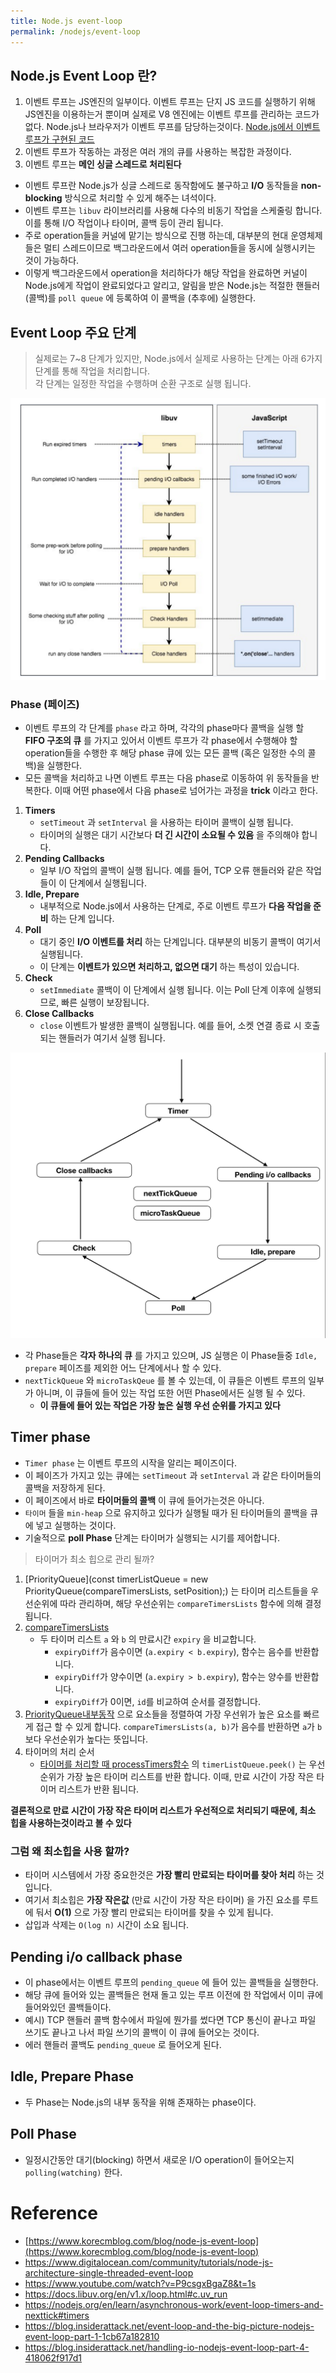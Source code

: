 ```yaml
---
title: Node.js event-loop
permalink: /nodejs/event-loop
---
```


## Node.js Event Loop 란?

1. 이벤트 루프는 JS엔진의 일부이다. 이벤트 루프는 단지 JS 코드를 실행하기 위해 JS엔진을 이용하는거 뿐이며 실제로 V8 엔진에는 이벤트 루프를 관리하는 코드가 없다. Node.js나 브라우저가 이벤트 루프를 담당하는것이다. [Node.js에서 이벤트 루프가 구현된 코드](https://github.com/nodejs/node/blob/c61870c376e2f5b0dbaa939972c46745e21cdbdd/deps/uv/src/unix/core.c#L369) 
2. 이벤트 루프가 작동하는 과정은 여러 개의 큐를 사용하는 복잡한 과정이다.
3. 이벤트 루프는 **메인 싱글 스레드로 처리된다** 
- 이벤트 루프란 Node.js가 싱글 스레드로 동작함에도 불구하고 **I/O** 동작들을 **non-blocking** 방식으로 처리할 수 있게 해주는 녀석이다.
- 이벤트 루프는 `libuv` 라이브러리를 사용해 다수의 비동기 작업을 스케줄링 합니다. 이를 통해 I/O 작업이나 타이머, 콜백 등이 관리 됩니다.
- 주로 operation들을 커널에 맡기는 방식으로 진행 하는데, 대부분의 현대 운영체제들은 멀티 스레드이므로 백그라운드에서 여러 operation들을 동시에 실행시키는 것이 가능하다.
- 이렇게 백그라운드에서 operation을 처리하다가 해당 작업을 완료하면 커널이 Node.js에게 작업이 완료되었다고 알리고, 알림을 받은 Node.js는 적절한 핸들러(콜백)를 `poll queue` 에 등록하여 이 콜백을 (추후에) 실행한다.

## Event Loop 주요 단계

> 실제로는 7~8 단계가 있지만, Node.js에서 실제로 사용하는 단계는 아래 6가지 단계를 통해 작업을 처리합니다. <br>
> 각 단계는 일정한 작업을 수행하며 순환 구조로 실행 됩니다.

![](/assets/image09.png)

### Phase (페이즈)

- 이벤트 루프의 각 단계를 `phase` 라고 하며, 각각의 phase마다 콜백을 실행 할 **FIFO 구조의 큐** 를 가지고 있어서 이벤트 루프가 각 phase에서 수행해야 할 operation들을 수행한 후 해당 phase 큐에 있는 모든 콜백 (혹은 일정한 수의 콜백)을 실행한다.
- 모든 콜백을 처리하고 나면 이벤트 루프는 다음 phase로 이동하여 위 동작들을 반복한다. 이때 어떤 phase에서 다음 phase로 넘어가는 과정을 **trick** 이라고 한다.
 
1. **Timers**
	- `setTimeout` 과 `setInterval` 을 사용하는 타이머 콜백이 실행 됩니다.
	- 타이머의 실행은 대기 시간보다 **더 긴 시간이 소요될 수 있음** 을 주의해야 합니다.
2. **Pending Callbacks** 
	- 일부 I/O 작업의 콜백이 실행 됩니다. 예를 들어, TCP 오류 핸들러와 같은 작업들이 이 단계에서 실행됩니다.
3. **Idle, Prepare**
	- 내부적으로 Node.js에서 사용하는 단계로, 주로 이벤트 루프가 **다음 작업을 준비** 하는 단계 입니다.
4. **Poll** 
	- 대기 중인 **I/O 이벤트를 처리** 하는 단계입니다. 대부분의 비동기 콜백이 여기서 실행됩니다.
	- 이 단계는 **이벤트가 있으면 처리하고, 없으면 대기** 하는 특성이 있습니다.
5. **Check**
	- `setImmediate` 콜백이 이 단계에서 실행 됩니다. 이는 Poll 단계 이후에 실행되므로, 빠른 실행이 보장됩니다.
6. **Close Callbacks** 
	- `close` 이벤트가 발생한 콜백이 실행됩니다. 예를 들어, 소켓 연결 종료 시 호출되는 핸들러가 여기서 실행 됩니다.


![](/assets/image10.png)

- 각 Phase들은 **각자 하나의 큐** 를 가지고 있으며, JS 실행은 이 Phase들중 `Idle, prepare` 페이즈를 제외한 어느 단계에서나 할 수 있다.
- `nextTickQueue` 와 `microTaskQeue` 를 볼 수 있는데, 이 큐들은 이벤트 루프의 일부가 아니며, 이 큐들에 들어 있는 작업 또한 어떤 Phase에서든 실행 될 수 있다.
	- **이 큐들에 들어 있는 작업은 가장 높은 실행 우선 순위를 가지고 있다** 

## Timer phase

- `Timer phase` 는 이벤트 루프의 시작을 알리는 페이즈이다.
- 이 페이즈가 가지고 있는 큐에는 `setTimeout` 과 `setInterval` 과 같은 타이머들의 콜백을 저장하게 된다.
- 이 페이즈에서 바로 **타이머들의 콜백** 이 큐에 들어가는것은 아니다.
- `타이머` 들을 `min-heap` 으로 유지하고 있다가 실행될 때가 된 타이머들의 콜백을 큐에 넣고 실행하는 것이다.
- 기술적으로 **poll Phase** 단계는 타이머가 실행되는 시기를 제어합니다.

> 타이머가 최소 힙으로 관리 될까?

1. [PriorityQueue](const timerListQueue = new PriorityQueue(compareTimersLists, setPosition);) 는 타이머 리스트들을 우선순위에 따라 관리하며, 해당 우선순위는 `compareTimersLists` 함수에 의해 결정 됩니다.
2. [compareTimersLists](https://github.com/nodejs/node/blob/6af5c4e2b4034a7721ebaffd939f14923f382ede/lib/internal/timers.js#L442) 
	- 두 타이머 리스트 `a` 와 `b` 의 만료시간 `expiry` 을 비교합니다.
		- `expiryDiff`가 음수이면 (`a.expiry < b.expiry`), 함수는 음수를 반환합니다.
		- `expiryDiff`가 양수이면 (`a.expiry > b.expiry`), 함수는 양수를 반환합니다.
		- `expiryDiff`가 0이면, `id`를 비교하여 순서를 결정합니다.
3. [PriorityQueue내부동작](https://github.com/nodejs/node/blob/6af5c4e2b4034a7721ebaffd939f14923f382ede/lib/internal/priority_queue.js#L13)  으로 요소들을 정렬하여 가장 우선위가 높은 요소를 빠르게 접근 할 수 있게 합니다. `compareTimersLists(a, b)`가 음수를 반환하면 `a`가 `b`보다 우선순위가 높다는 뜻입니다.
4. 타이머의 처리 순서
	- [타이머를 처리할 때 processTimers함수](https://github.com/nodejs/node/blob/6af5c4e2b4034a7721ebaffd939f14923f382ede/lib/internal/timers.js#L534)  의 `timerListQueue.peek()` 는 우선순위가 가장 높은 타이머 리스트를 반환 합니다. 이때, 만료 시간이 가장 작은 타이머 리스트가 반환 됩니다.

**결론적으로 만료 시간이 가장 작은 타이머 리스트가 우선적으로 처리되기 때문에, 최소 힙을 사용하는것이라고 볼 수 있다** 

### 그럼 왜 최소힙을 사용 할까?

- 타이머 시스템에서 가장 중요한것은 **가장 빨리 만료되는 타이머를 찾아 처리** 하는 것입니다.
- 여기서 최소힙은 **가장 작은값** (만료 시간이 가장 작은 타이머) 을 가진 요소를 루트에 둬서 **O(1)** 으로 가장 빨리 만료되는 타이머를 찾을 수 있게 됩니다.
- 삽입과 삭제는 `O(log n)` 시간이 소요 됩니다.

## Pending i/o callback phase

- 이 phase에서는 이벤트 루프의 `pending_queue` 에 들어 있는 콜백들을 실행한다.
- 해당 큐에 들어와 있는 콜백들은 현재 돌고 있는 루프 이전에 한 작업에서 이미 큐에 들어와있던 콜백들이다.
- 예시) TCP 핸들러 콜백 함수에서 파일에 뭔가를 썼다면 TCP 통신이 끝나고 파일 쓰기도 끝나고 나서 파일 쓰기의 콜백이 이 큐에 들어오는 것이다.
- 에러 핸들러 콜백도 `pending_queue` 로 들어오게 된다.

## Idle, Prepare Phase

- 두 Phase는 Node.js의 내부 동작을 위해 존재하는 phase이다.

## Poll Phase

- 일정시간동안 대기(blocking) 하면서 새로운 I/O operation이 들어오는지 `polling(watching)` 한다.



# Reference

- [https://www.korecmblog.com/blog/node-js-event-loop](https://www.korecmblog.com/blog/node-js-event-loop) 
- https://www.digitalocean.com/community/tutorials/node-js-architecture-single-threaded-event-loop
- https://www.youtube.com/watch?v=P9csgxBgaZ8&t=1s
- https://docs.libuv.org/en/v1.x/loop.html#c.uv_run
- https://nodejs.org/en/learn/asynchronous-work/event-loop-timers-and-nexttick#timers
- https://blog.insiderattack.net/event-loop-and-the-big-picture-nodejs-event-loop-part-1-1cb67a182810
- https://blog.insiderattack.net/handling-io-nodejs-event-loop-part-4-418062f917d1